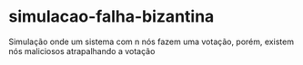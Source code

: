 # simulacao-falha-bizantina
Simulação onde um sistema com n nós fazem uma votação, porém, existem nós maliciosos atrapalhando a votação
